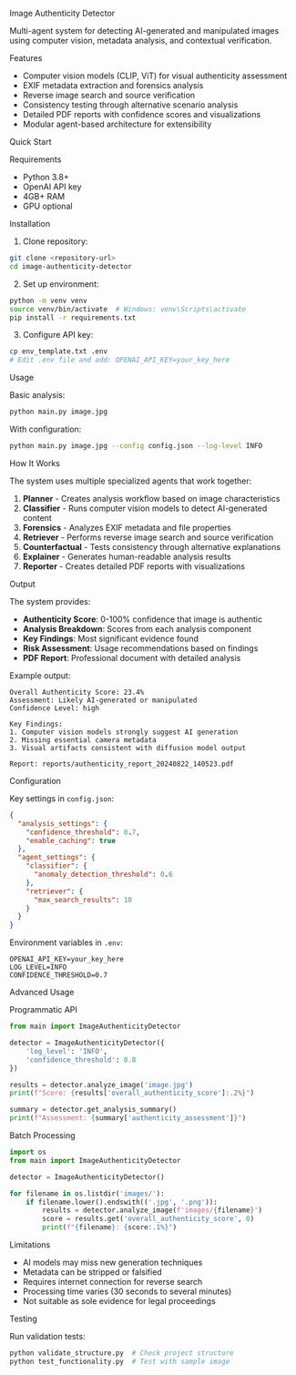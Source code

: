 Image Authenticity Detector

Multi-agent system for detecting AI-generated and manipulated images using computer vision, metadata analysis, and contextual verification.

Features

- Computer vision models (CLIP, ViT) for visual authenticity assessment
- EXIF metadata extraction and forensics analysis  
- Reverse image search and source verification
- Consistency testing through alternative scenario analysis
- Detailed PDF reports with confidence scores and visualizations
- Modular agent-based architecture for extensibility

Quick Start

Requirements
- Python 3.8+
- OpenAI API key
- 4GB+ RAM
- GPU optional

Installation

1. Clone repository:
```bash
git clone <repository-url>
cd image-authenticity-detector
```

2. Set up environment:
```bash
python -m venv venv
source venv/bin/activate  # Windows: venv\Scripts\activate
pip install -r requirements.txt
```

3. Configure API key:
```bash
cp env_template.txt .env
# Edit .env file and add: OPENAI_API_KEY=your_key_here
```

Usage

Basic analysis:
```bash
python main.py image.jpg
```

With configuration:
```bash
python main.py image.jpg --config config.json --log-level INFO
```

How It Works

The system uses multiple specialized agents that work together:

1. **Planner** - Creates analysis workflow based on image characteristics
2. **Classifier** - Runs computer vision models to detect AI-generated content  
3. **Forensics** - Analyzes EXIF metadata and file properties
4. **Retriever** - Performs reverse image search and source verification
5. **Counterfactual** - Tests consistency through alternative explanations
6. **Explainer** - Generates human-readable analysis results
7. **Reporter** - Creates detailed PDF reports with visualizations

Output

The system provides:

- **Authenticity Score**: 0-100% confidence that image is authentic
- **Analysis Breakdown**: Scores from each analysis component
- **Key Findings**: Most significant evidence found
- **Risk Assessment**: Usage recommendations based on findings
- **PDF Report**: Professional document with detailed analysis

Example output:
```
Overall Authenticity Score: 23.4%
Assessment: Likely AI-generated or manipulated
Confidence Level: high

Key Findings:
1. Computer vision models strongly suggest AI generation
2. Missing essential camera metadata
3. Visual artifacts consistent with diffusion model output

Report: reports/authenticity_report_20240822_140523.pdf
```

Configuration

Key settings in `config.json`:

```json
{
  "analysis_settings": {
    "confidence_threshold": 0.7,
    "enable_caching": true
  },
  "agent_settings": {
    "classifier": {
      "anomaly_detection_threshold": 0.6
    },
    "retriever": {
      "max_search_results": 10
    }
  }
}
```

Environment variables in `.env`:
```
OPENAI_API_KEY=your_key_here
LOG_LEVEL=INFO
CONFIDENCE_THRESHOLD=0.7
```


Advanced Usage

Programmatic API

```python
from main import ImageAuthenticityDetector

detector = ImageAuthenticityDetector({
    'log_level': 'INFO',
    'confidence_threshold': 0.8
})

results = detector.analyze_image('image.jpg')
print(f"Score: {results['overall_authenticity_score']:.2%}")

summary = detector.get_analysis_summary()
print(f"Assessment: {summary['authenticity_assessment']}")
```

Batch Processing

```python
import os
from main import ImageAuthenticityDetector

detector = ImageAuthenticityDetector()

for filename in os.listdir('images/'):
    if filename.lower().endswith(('.jpg', '.png')):
        results = detector.analyze_image(f'images/{filename}')
        score = results.get('overall_authenticity_score', 0)
        print(f"{filename}: {score:.1%}")
```

Limitations

- AI models may miss new generation techniques
- Metadata can be stripped or falsified
- Requires internet connection for reverse search
- Processing time varies (30 seconds to several minutes)
- Not suitable as sole evidence for legal proceedings

Testing

Run validation tests:
```bash
python validate_structure.py  # Check project structure
python test_functionality.py  # Test with sample image
```


